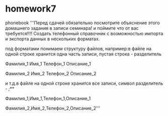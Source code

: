 # homework7
phonebook
'''Перед сдачей обязательно посмотрите объяснение этого домашнего задания в записи семинара! 
и поймите что от вас требуется!!!!
Создать телефонный справочник с возможностью импорта и экспорта данных в нескольких форматах.

под форматами понимаем структуру файлов, например:в файле на одной строке хранится одна часть записи, пустая строка - разделитель

Фамилия_1
Имя_1
Телефон_1
Описание_1

Фамилия_2
Имя_2
Телефон_2
Описание_2

и т.д.в файле на одной строке хранится все записи, символ разделитель - *;***

Фамилия_1,Имя_1,Телефон_1,Описание_1

Фамилия_2,Имя_2,Телефон_2,Описание_2'''
